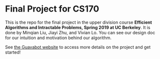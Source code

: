 # Final Project for CS170

This is the repo for the final project in the upper division course **Efficient Algorithms and Intractable Problems, Spring 2019 at UC Berkeley**. It is done by Minqian Liu, Jiayi Zhu, and Vivian Lo. You can see our design doc for our intuition and motivation behind our algorithm.   

See [the Guavabot website](http://guavabot.cs170.org/) to access more details on the project and get started!
